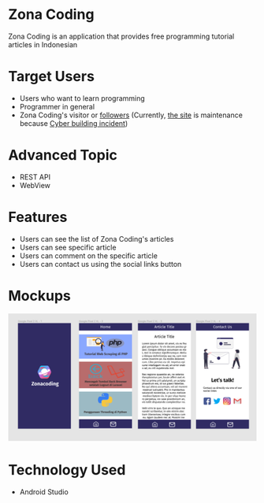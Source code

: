 # Zona Coding

Zona Coding is an application that provides free programming tutorial articles in Indonesian

# Target Users

- Users who want to learn programming
- Programmer in general
- Zona Coding's visitor or <a href="https://www.instagram.com/zonacoding/followers/">followers</a> (Currently, <a href="https://www.zonacoding.com/">the site</a> is maintenance because <a href="https://tekno.kompas.com/read/2021/12/02/18424837/daftar-aplikasi-yang-tumbang-akibat-kebakaran-gedung-cyber?page=all">Cyber building incident</a>)

# Advanced Topic

- REST API
- WebView

# Features

- Users can see the list of Zona Coding's articles
- Users can see specific article
- Users can comment on the specific article
- Users can contact us using the social links button

# Mockups

![Mockup](./mockup.png)

# Technology Used

- Android Studio
